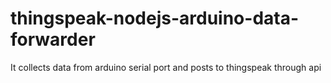 # thingspeak-nodejs-arduino-data-forwarder
It collects data from arduino serial port and posts to thingspeak through api
